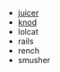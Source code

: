 * [juicer](http://rubygems.org/gems/juicer)
* [knod](http://rubygems.org/gems/knod)
* lolcat
* rails
* rench
* smusher
